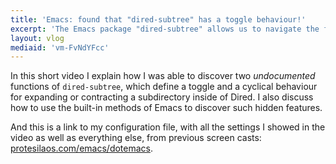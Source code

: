 ```yaml
---
title: 'Emacs: found that "dired-subtree" has a toggle behaviour!'
excerpt: 'The Emacs package "dired-subtree" allows us to navigate the filesystem in a tree-style view. And here is a little secret…'
layout: vlog
mediaid: 'vm-FvNdYFcc'
---
```


In this short video I explain how I was able to discover two
_undocumented_ functions of `dired-subtree`, which define a toggle and a
cyclical behaviour for expanding or contracting a subdirectory inside of
Dired.  I also discuss how to use the built-in methods of Emacs to
discover such hidden features.

And this is a link to my configuration file, with all the settings I
showed in the video as well as everything else, from previous screen
casts: [protesilaos.com/emacs/dotemacs](https://protesilaos.com/emacs/dotemacs).
